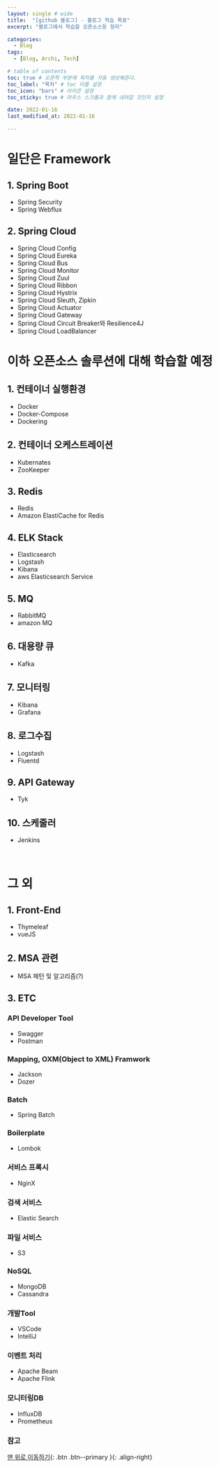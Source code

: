 ```yaml
---
layout: single # wide
title:  "[github 블로그] - 블로그 학습 목표"
excerpt: "블로그에서 학습할 오픈소스등 정리"

categories:
  - Blog
tags:
  - [Blog, Archi, Tech]

# table of contents
toc: true # 오른쪽 부분에 목차를 자동 생성해준다.
toc_label: "목차" # toc 이름 설정
toc_icon: "bars" # 아이콘 설정
toc_sticky: true # 마우스 스크롤과 함께 내려갈 것인지 설정

date: 2022-01-16
last_modified_at: 2022-01-16

---
```

# 일단은 Framework
## 1. Spring Boot
 * Spring Security
 * Spring Webflux

## 2. Spring Cloud
 * Spring Cloud Config
 * Spring Cloud Eureka
 * Spring Cloud Bus
 * Spring Cloud Monitor
 * Spring Cloud Zuul
 * Spring Cloud Ribbon
 * Spring Cloud Hystrix
 * Spring Cloud Sleuth, Zipkin
 * Spring Cloud Actuator 
 * Spring Cloud Gateway
 * Spring Cloud Circuit Breaker와 Resilience4J
 * Spring Cloud LoadBalancer

# 이하 오픈소스 솔루션에 대해 학습할 예정
## 1. 컨테이너 실행환경
 * Docker
 * Docker-Compose 
 * Dockering

## 2. 컨테이너 오케스트레이션
 * Kubernates
 * ZooKeeper 

## 3. Redis
 * Redis
 * Amazon ElastiCache for Redis

## 4. ELK Stack
 * Elasticsearch
 * Logstash 
 * Kibana
 * aws Elasticsearch Service

## 5. MQ
 * RabbitMQ
 * amazon MQ

## 6. 대용량 큐
 * Kafka

## 7. 모니터링
 * Kibana
 * Grafana

## 8. 로그수집
 * Logstash
 * Fluentd

## 9. API Gateway
 * Tyk

## 10. 스케줄러
 * Jenkins

<br>

# 그 외
## 1. Front-End
 * Thymeleaf
 * vueJS

## 2. MSA 관련 
 * MSA 패턴 및 알고리즘(?)

## 3. ETC
### API Developer Tool
 * Swagger
 * Postman

### Mapping, OXM(Object to XML) Framwork
 * Jackson 
 * Dozer

### Batch
 * Spring Batch

### Boilerplate
 * Lombok

### 서비스 프록시
 * NginX

### 검색 서비스 
 * Elastic Search

### 파일 서비스 
 * S3       

### NoSQL
 * MongoDB
 * Cassandra

### 개발Tool
 * VSCode
 * IntelliJ

### 이벤트 처리
 * Apache Beam
 * Apache Flink

### 모니터링DB
 * InfluxDB
 * Prometheus

### 참고

[맨 위로 이동하기](#){: .btn .btn--primary }{: .align-right}